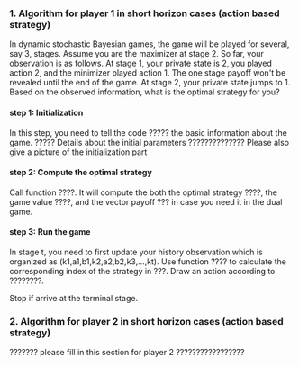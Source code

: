 ### 1. Algorithm for player 1 in short horizon cases (action based strategy)
In dynamic stochastic Bayesian games, the game will be played for several, say 3, stages. Assume you are the maximizer at stage 2. So far, your observation is as follows. At stage 1, your private state is 2, you played action 2, and the minimizer played action 1. The one stage payoff won't be revealed until the end of the game. At stage 2, your private state jumps to 1. Based on the observed information, what is the optimal strategy for you? 

#### step 1: Initialization
In this step, you need to tell the code ????? the basic information about the game. ????? Details about the initial parameters ??????????????
Please also give a picture of the initialization part

#### step 2: Compute the optimal strategy
Call function ????. It will compute the both the optimal strategy ????, the game value ????, and the vector payoff ??? in case you need it in the dual game.

#### step 3: Run the game
In stage t, you need to first update your history observation which is organized as (k1,a1,b1,k2,a2,b2,k3,...,kt). Use function ???? to calculate the corresponding index of the strategy in ???. Draw an action according to ????????. 

Stop if arrive at the terminal stage.


### 2. Algorithm for player 2 in short horizon cases (action based strategy)
??????? please fill in this section for player 2 ?????????????????
